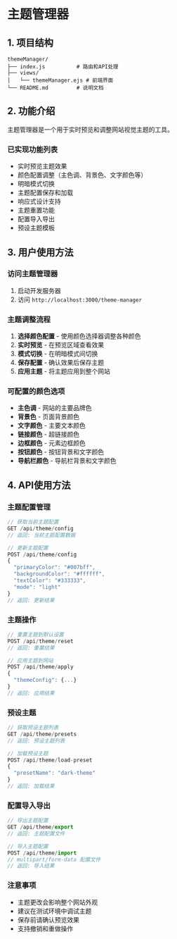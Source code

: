 # 主题管理器

## 1. 项目结构

```
themeManager/
├── index.js          # 路由和API处理
├── views/
│   └── themeManager.ejs # 前端界面
└── README.md         # 说明文档
```

## 2. 功能介绍

主题管理器是一个用于实时预览和调整网站视觉主题的工具。

### 已实现功能列表

- 实时预览主题效果
- 颜色配置调整（主色调、背景色、文字颜色等）
- 明暗模式切换
- 主题配置保存和加载
- 响应式设计支持
- 主题重置功能
- 配置导入导出
- 预设主题模板

## 3. 用户使用方法

### 访问主题管理器
1. 启动开发服务器
2. 访问 `http://localhost:3000/theme-manager`

### 主题调整流程
1. **选择颜色配置** - 使用颜色选择器调整各种颜色
2. **实时预览** - 在预览区域查看效果
3. **模式切换** - 在明暗模式间切换
4. **保存配置** - 确认效果后保存主题
5. **应用主题** - 将主题应用到整个网站

### 可配置的颜色选项
- **主色调** - 网站的主要品牌色
- **背景色** - 页面背景颜色
- **文字颜色** - 主要文本颜色
- **链接颜色** - 超链接颜色
- **边框颜色** - 元素边框颜色
- **按钮颜色** - 按钮背景和文字颜色
- **导航栏颜色** - 导航栏背景和文字颜色

## 4. API使用方法

### 主题配置管理
```javascript
// 获取当前主题配置
GET /api/theme/config
// 返回: 当前主题配置数据

// 更新主题配置
POST /api/theme/config
{
  "primaryColor": "#007bff",
  "backgroundColor": "#ffffff",
  "textColor": "#333333",
  "mode": "light"
}
// 返回: 更新结果
```

### 主题操作
```javascript
// 重置主题到默认设置
POST /api/theme/reset
// 返回: 重置结果

// 应用主题到网站
POST /api/theme/apply
{
  "themeConfig": {...}
}
// 返回: 应用结果
```

### 预设主题
```javascript
// 获取预设主题列表
GET /api/theme/presets
// 返回: 预设主题列表

// 加载预设主题
POST /api/theme/load-preset
{
  "presetName": "dark-theme"
}
// 返回: 加载结果
```

### 配置导入导出
```javascript
// 导出主题配置
GET /api/theme/export
// 返回: 主题配置文件

// 导入主题配置
POST /api/theme/import
// multipart/form-data 配置文件
// 返回: 导入结果
```

### 注意事项

- 主题更改会影响整个网站外观
- 建议在测试环境中调试主题
- 保存前请确认预览效果
- 支持撤销和重做操作